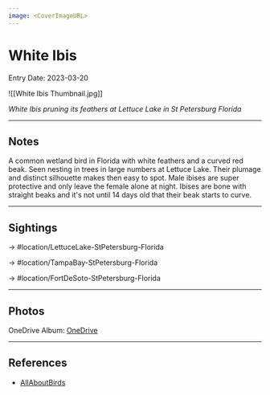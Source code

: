 ```yaml
---
image: <CoverImageURL>
---
```


# White Ibis
Entry Date: 2023-03-20

![[White Ibis Thumbnail.jpg]]

*White Ibis pruning its feathers at Lettuce Lake in St Petersburg Florida*

---------------------------------------------------------------
## Notes

A common wetland bird in Florida with white feathers and a curved red beak. Seen nesting in trees in large numbers at Lettuce Lake. Their plumage and distinct silhouette makes then easy to spot. Male ibises are super protective and only leave the female alone at night. Ibises are bone with straight beaks and it's not until 14 days old that their beak starts to curve.

---------------------------------------------------------------
## Sightings

-> #location/LettuceLake-StPetersburg-Florida 

-> #location/TampaBay-StPetersburg-Florida 

-> #location/FortDeSoto-StPetersburg-Florida 

---------------------------------------------------------------
## Photos
OneDrive Album: [OneDrive](https://1drv.ms/u/s!AvaIuMdCo_w-hM0hPgb6ERuapt1gdg?e=Nhb9yX)

---------------------------------------------------------------
## References
- [AllAboutBirds](https://www.allaboutbirds.org/guide/White_Ibis/overview)
